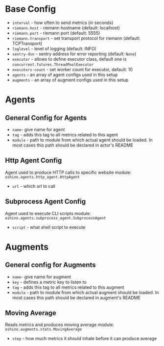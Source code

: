 Base Config
============
- `interval` - how often to send metrics (in seconds)
- `riemann.host` - riemann hostname (default: localhost)
- `riemann.port` - riemann port (default: 5555)
- `riemann.transport` - set transport protocol for riemann (default: TCPTransport)
- `loglevel` - level of logging (default: INFO)
- `sentry-dsn` - sentry address for error reporting (default: `None`)
- `executor` - allows to define executor class, default one is `concurrent.futures.ThreadPoolExecutor`
- `executors-count` - set worker count for executor, default: 10
- `agents` - an array of agent configs used in this setup
- `augments` - an array of augment configs used in this setup

Agents
=======

General Config for Agents
------------------------
- `name`- give name for agent
- `tag` - adds this tag to all metrics related to this agent
- `module` - path to module from which actual agent should be loaded. In most cases this path should be declared in actor's README

Http Agent Config
----------------
Agent used to produce HTTP calls to specific website
module: `oshino.agents.http_agent.HttpAgent`

- `url` - which url to call

Subprocess Agent Config
-----------------------
Agent used to execute CLI scripts
module: `oshino.agents.subprocess_agent.SubprocessAgent`

- `script` - what shell script to execute


Augments
========

General config for Augments
---------------------------
- `name`- give name for augment
- `key` - defines a metric key to listen to
- `tag` - adds this tag to all metrics related to this augment
- `module` - path to module from which actual augment should be loaded. In most cases this path should be declared in augment's README


Moving Average
--------------
Reads metrics and produces moving average
module: `oshino.augments.stats.MovingAverage`

- `step` - how much metrics it should inhale before it can produce average
